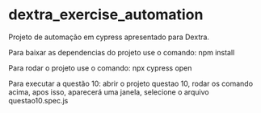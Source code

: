 # dextra_exercise_automation
Projeto de automação em cypress apresentado para Dextra.

Para baixar as dependencias do projeto use o comando: npm install

Para rodar o projeto use o comando: npx cypress open

Para executar a questão 10: abrir o projeto questao 10, rodar os comando acima, apos isso, aparecerá uma janela, selecione o arquivo questao10.spec.js